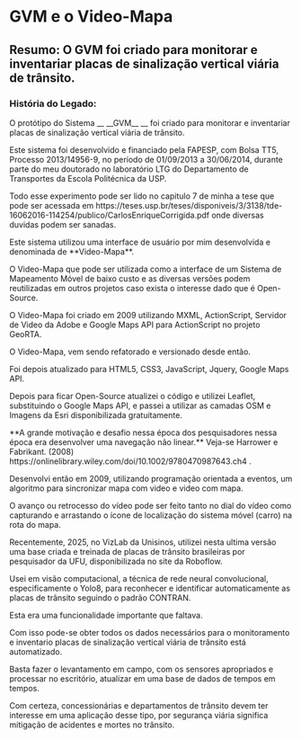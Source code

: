 # **GVM e o Video-Mapa**
## **Resumo: O GVM foi criado para monitorar e inventariar placas de sinalização vertical viária de trânsito.**
### **História do Legado:**
<p>O protótipo do Sistema __ __GVM__ __ foi criado para monitorar e inventariar placas de sinalização vertical viária de trânsito. </p>
<p>Este sistema foi desenvolvido e financiado  pela FAPESP, com Bolsa TT5, Processo 2013/14956-9, no período de 01/09/2013 a 30/06/2014,  durante parte do meu doutorado no laboratório LTG do Departamento de Transportes da Escola Politécnica da USP. </p>
<p>Todo esse experimento pode ser lido no capitulo 7 de minha a tese que  pode ser acessada em  https://teses.usp.br/teses/disponiveis/3/3138/tde-16062016-114254/publico/CarlosEnriqueCorrigida.pdf onde diversas duvidas podem ser sanadas.</p>
<p>Este sistema utilizou uma interface de usuário por mim desenvolvida e denominada de **Video-Mapa**. </p>
<p>O Video-Mapa que pode ser utilizada como a interface de um Sistema de Mapeamento Móvel de baixo custo e as diversas versões podem reutilizadas em outros projetos caso exista o interesse dado que é Open-Source. </p>
<p>O Video-Mapa foi criado  em 2009 utilizando  MXML, ActionScript, Servidor de Video da Adobe e Google Maps API para ActionScript no projeto GeoRTA. </p>
<p>O Video-Mapa, vem sendo refatorado e versionado desde então. </p>
<p>Foi depois atualizado para HTML5, CSS3, JavaScript, Jquery, Google Maps API. </p>
<p>Depois para ficar Open-Source atualizei o código e utilizei Leaflet, substituindo o Google Maps API, e passei a utilizar as camadas OSM e Imagens da Esri disponibilizada gratuitamente. </p>
<p>**A grande motivação e desafio nessa época dos pesquisadores nessa época era desenvolver uma navegação não linear.** Veja-se Harrower e Fabrikant. (2008) https://onlinelibrary.wiley.com/doi/10.1002/9780470987643.ch4 . </p>
<p>Desenvolvi então em 2009, utilizando programação orientada a eventos, um algoritmo para sincronizar mapa com video e video com mapa. </p>
<p>O avanço ou retrocesso do vídeo pode ser feito tanto no dial do vídeo como capturando e arrastando o ícone de localização do sistema móvel (carro) na rota do mapa. </p>
<p>Recentemente, 2025, no VizLab da Unisinos, utilizei nesta ultima versão uma base criada e treinada de placas de trânsito brasileiras por pesquisador da UFU, disponibilizada no site da Roboflow. </p>
<p>Usei em visão computacional, a técnica de rede neural convolucional, especificamente o Yolo8, para reconhecer e identificar automaticamente as placas de trânsito seguindo o padrão CONTRAN. </p>
<p>Esta era uma funcionalidade importante que faltava. </p>
<p>Com isso pode-se obter todos os dados necessários para o monitoramento e inventario placas de sinalização vertical viária de trânsito está automatizado. </p>
<p>Basta fazer o levantamento em campo, com os sensores apropriados e processar no escritório, atualizar em uma base de dados de tempos em tempos. </p>
<p>Com certeza, concessionárias e departamentos de trânsito devem ter interesse em uma aplicação desse tipo, por segurança viária significa mitigação de acidentes e mortes no trânsito.</p>





